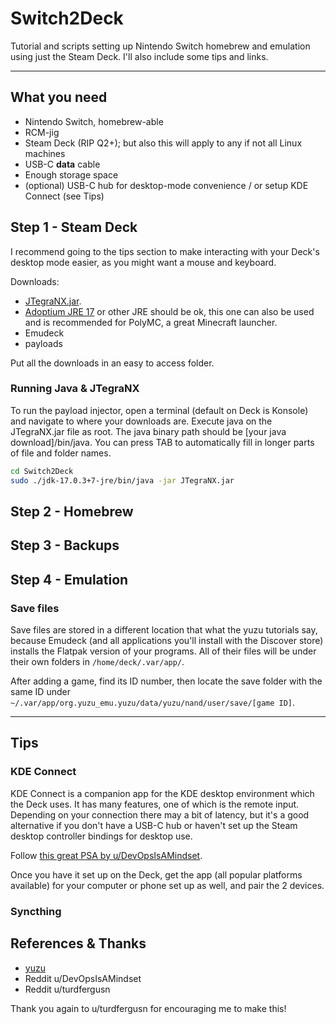 # Switch2Deck

Tutorial and scripts setting up Nintendo Switch homebrew and emulation using
just the Steam Deck. I'll also include some tips and links.

---

## What you need

- Nintendo Switch, homebrew-able
- RCM-jig
- Steam Deck (RIP Q2+); but also this will apply to any if not all Linux
  machines
- USB-C **data** cable
- Enough storage space
- (optional) USB-C hub for desktop-mode convenience / or setup KDE Connect
  (see Tips)

## Step 1 - Steam Deck

I recommend going to the tips section to make interacting with your Deck's
desktop mode easier, as you might want a mouse and keyboard.

Downloads:

- [JTegraNX.jar](https://github.com/dylwedma11748/JTegraNX/releases/latest).
- [Adoptium JRE 17](https://adoptium.net/temurin/releases) or other JRE should
  be ok, this one can also be used and is recommended for PolyMC, a great
  Minecraft launcher.
- Emudeck
- payloads

Put all the downloads in an easy to access folder.

### Running Java & JTegraNX

To run the payload injector, open a terminal (default on Deck is Konsole) and
navigate to where your downloads are. Execute java on the JTegraNX.jar file as
root. The java binary path should be [your java download]/bin/java. You can
press TAB to automatically fill in longer parts of file and folder names.

```bash
cd Switch2Deck
sudo ./jdk-17.0.3+7-jre/bin/java -jar JTegraNX.jar
```

## Step 2 - Homebrew

## Step 3 - Backups

## Step 4 - Emulation

### Save files

Save files are stored in a different location that what the yuzu tutorials say,
because Emudeck (and all applications you'll install with the Discover store)
installs the Flatpak version of your programs. All of their files will be under
their own folders in `/home/deck/.var/app/`.

After adding a game, find its ID number, then locate the save folder with the
same ID under `~/.var/app/org.yuzu_emu.yuzu/data/yuzu/nand/user/save/[game ID]`.

---

## Tips

### KDE Connect

KDE Connect is a companion app for the KDE desktop environment which the Deck
uses. It has many features, one of which is the remote input. Depending on your
connection there may a bit of latency, but it's a good alternative if you don't
have a USB-C hub or haven't set up the Steam desktop controller bindings for
desktop use.

Follow [this great PSA by u/DevOpsIsAMindset](https://www.reddit.com/r/SteamDeck/comments/tb7h13/kde_connect_is_available_on_the_steam_deck/).

Once you have it set up on the Deck, get the app (all popular platforms
available) for your computer or phone set up as well, and pair the 2 devices.

### Syncthing

## References & Thanks

- [yuzu](https://yuzu-emu.org/help/quickstart)
- Reddit u/DevOpsIsAMindset
- Reddit u/turdfergusn

Thank you again to u/turdfergusn for encouraging me to make this!

<!--  TODO

- license

-->
